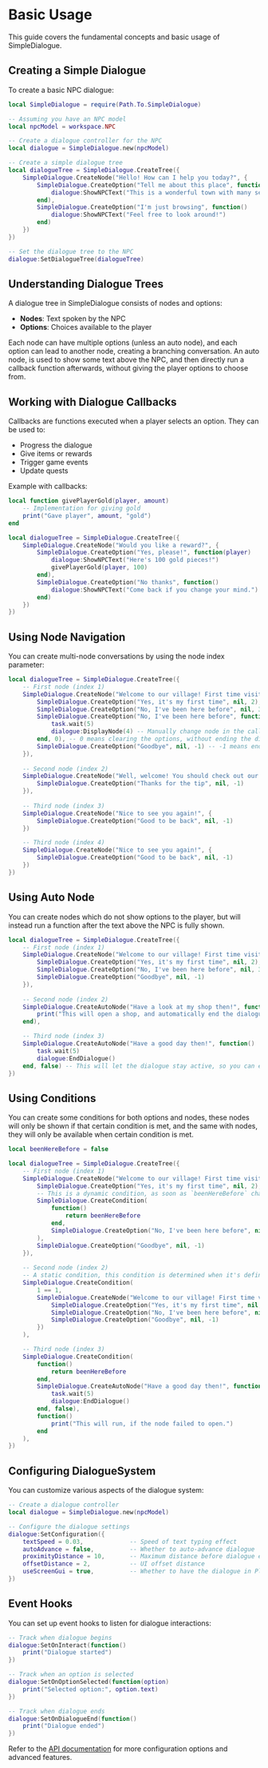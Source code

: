 # Basic Usage

This guide covers the fundamental concepts and basic usage of SimpleDialogue.

## Creating a Simple Dialogue

To create a basic NPC dialogue:

```lua
local SimpleDialogue = require(Path.To.SimpleDialogue)

-- Assuming you have an NPC model
local npcModel = workspace.NPC

-- Create a dialogue controller for the NPC
local dialogue = SimpleDialogue.new(npcModel)

-- Create a simple dialogue tree
local dialogueTree = SimpleDialogue.CreateTree({
    SimpleDialogue.CreateNode("Hello! How can I help you today?", {
        SimpleDialogue.CreateOption("Tell me about this place", function()
            dialogue:ShowNPCText("This is a wonderful town with many secrets to discover!")
        end),
        SimpleDialogue.CreateOption("I'm just browsing", function()
            dialogue:ShowNPCText("Feel free to look around!")
        end)
    })
})

-- Set the dialogue tree to the NPC
dialogue:SetDialogueTree(dialogueTree)
```

## Understanding Dialogue Trees

A dialogue tree in SimpleDialogue consists of nodes and options:

- **Nodes**: Text spoken by the NPC
- **Options**: Choices available to the player

Each node can have multiple options (unless an auto node), and each option can lead to another node, creating a branching conversation.
An auto node, is used to show some text above the NPC, and then directly run a callback function afterwards, without giving the player options to choose from.

## Working with Dialogue Callbacks

Callbacks are functions executed when a player selects an option. They can be used to:

- Progress the dialogue
- Give items or rewards
- Trigger game events
- Update quests

Example with callbacks:

```lua
local function givePlayerGold(player, amount)
    -- Implementation for giving gold
    print("Gave player", amount, "gold")
end

local dialogueTree = SimpleDialogue.CreateTree({
    SimpleDialogue.CreateNode("Would you like a reward?", {
        SimpleDialogue.CreateOption("Yes, please!", function(player)
            dialogue:ShowNPCText("Here's 100 gold pieces!")
            givePlayerGold(player, 100)
        end),
        SimpleDialogue.CreateOption("No thanks", function()
            dialogue:ShowNPCText("Come back if you change your mind.")
        end)
    })
})
```

## Using Node Navigation

You can create multi-node conversations by using the node index parameter:

```lua
local dialogueTree = SimpleDialogue.CreateTree({
    -- First node (index 1)
    SimpleDialogue.CreateNode("Welcome to our village! First time visiting?", {
        SimpleDialogue.CreateOption("Yes, it's my first time", nil, 2), -- Go to node at index 2
        SimpleDialogue.CreateOption("No, I've been here before", nil, 3), -- Go to node at index 3
        SimpleDialogue.CreateOption("No, I've been here before", function()
            task.wait(5)
            dialogue:DisplayNode(4) -- Manually change node in the callback
        end, 0), -- 0 means clearing the options, without ending the dialogue.
        SimpleDialogue.CreateOption("Goodbye", nil, -1) -- -1 means end dialogue
    }),
    
    -- Second node (index 2)
    SimpleDialogue.CreateNode("Well, welcome! You should check out our marketplace.", {
        SimpleDialogue.CreateOption("Thanks for the tip", nil, -1)
    }),
    
    -- Third node (index 3)
    SimpleDialogue.CreateNode("Nice to see you again!", {
        SimpleDialogue.CreateOption("Good to be back", nil, -1)
    })

    -- Third node (index 4)
    SimpleDialogue.CreateNode("Nice to see you again!", {
        SimpleDialogue.CreateOption("Good to be back", nil, -1)
    })
})
```

## Using Auto Node

You can create nodes which do not show options to the player, but will instead run a function after the text above the NPC is fully shown.

```lua
local dialogueTree = SimpleDialogue.CreateTree({
    -- First node (index 1)
    SimpleDialogue.CreateNode("Welcome to our village! First time visiting?", {
        SimpleDialogue.CreateOption("Yes, it's my first time", nil, 2),
        SimpleDialogue.CreateOption("No, I've been here before", nil, 3),
        SimpleDialogue.CreateOption("Goodbye", nil, -1)
    }),
    
    -- Second node (index 2)
    SimpleDialogue.CreateAutoNode("Have a look at my shop then!", function()
        print("This will open a shop, and automatically end the dialogue after the callback has been run.")
    end),

    -- Third node (index 3)
    SimpleDialogue.CreateAutoNode("Have a good day then!", function()
        task.wait(5)
        dialogue:EndDialogue()
    end, false) -- This will let the dialogue stay active, so you can end the dialogue yourself.
})
```

## Using Conditions

You can create some conditions for both options and nodes, these nodes will only be shown if that certain condition is met, and the same with nodes, they will only be available when certain condition is met.

```lua
local beenHereBefore = false

local dialogueTree = SimpleDialogue.CreateTree({
    -- First node (index 1)
    SimpleDialogue.CreateNode("Welcome to our village! First time visiting?", {
        SimpleDialogue.CreateOption("Yes, it's my first time", nil, 2),
        -- This is a dynamic condition, as soon as `beenHereBefore` changes value to true, this option will be shown.
        SimpleDialogue.CreateCondition(
            function()
                return beenHereBefore
            end,
            SimpleDialogue.CreateOption("No, I've been here before", nil, 3)
        ),
        SimpleDialogue.CreateOption("Goodbye", nil, -1)
    }),
    
    -- Second node (index 2)
    -- A static condition, this condition is determined when it's defined, and will not change.
    SimpleDialogue.CreateCondition(
        1 == 1,
        SimpleDialogue.CreateNode("Welcome to our village! First time visiting?", {
            SimpleDialogue.CreateOption("Yes, it's my first time", nil, 2),
            SimpleDialogue.CreateOption("No, I've been here before", nil, 3),
            SimpleDialogue.CreateOption("Goodbye", nil, -1)
        })
    ),

    -- Third node (index 3)
    SimpleDialogue.CreateCondition(
        function()
            return beenHereBefore
        end,
        SimpleDialogue.CreateAutoNode("Have a good day then!", function()
            task.wait(5)
            dialogue:EndDialogue()
        end, false),
        function()
            print("This will run, if the node failed to open.")
        end
    ),
})
```

## Configuring DialogueSystem

You can customize various aspects of the dialogue system:

```lua
-- Create a dialogue controller
local dialogue = SimpleDialogue.new(npcModel)

-- Configure the dialogue settings
dialogue:SetConfiguration({
    textSpeed = 0.03,             -- Speed of text typing effect
    autoAdvance = false,          -- Whether to auto-advance dialogue
    proximityDistance = 10,       -- Maximum distance before dialogue ends
    offsetDistance = 2,           -- UI offset distance
    useScreenGui = true,          -- Whether to have the dialogue in PlayerGui or on SurfaceGui
})
```

## Event Hooks

You can set up event hooks to listen for dialogue interactions:

```lua
-- Track when dialogue begins
dialogue:SetOnInteract(function()
    print("Dialogue started")
})

-- Track when an option is selected
dialogue:SetOnOptionSelected(function(option)
    print("Selected option:", option.text)
})

-- Track when dialogue ends
dialogue:SetOnDialogueEnd(function()
    print("Dialogue ended")
})
```

Refer to the [API documentation](../api/core.md) for more configuration options and advanced features.